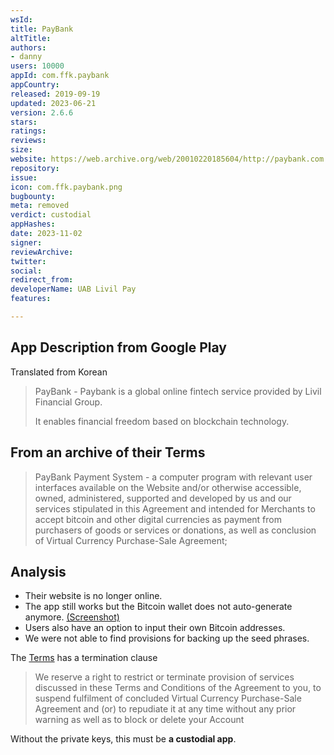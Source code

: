```yaml
---
wsId: 
title: PayBank
altTitle: 
authors:
- danny
users: 10000
appId: com.ffk.paybank
appCountry: 
released: 2019-09-19
updated: 2023-06-21
version: 2.6.6
stars: 
ratings: 
reviews: 
size: 
website: https://web.archive.org/web/20010220185604/http://paybank.com:80/
repository: 
issue: 
icon: com.ffk.paybank.png
bugbounty: 
meta: removed
verdict: custodial
appHashes: 
date: 2023-11-02
signer: 
reviewArchive: 
twitter: 
social: 
redirect_from: 
developerName: UAB Livil Pay
features: 

---
```


## App Description from Google Play

Translated from Korean

> PayBank - Paybank is a global online fintech service provided by Livil Financial Group.
>
> It enables financial freedom based on blockchain technology.

## From an archive of their Terms 

> PayBank Payment System - a computer program with relevant user interfaces available on the Website and/or otherwise accessible, owned, administered, supported and developed by us and our services stipulated in this Agreement and intended for Merchants to accept bitcoin and other digital currencies as payment from purchasers of goods or services or donations, as well as conclusion of Virtual Currency Purchase-Sale Agreement;

## Analysis 

- Their website is no longer online. 
- The app still works but the Bitcoin wallet does not auto-generate anymore. [(Screenshot)](https://twitter.com/BitcoinWalletz/status/1649639769301979136/photo/1)
- Users also have an option to input their own Bitcoin addresses. 
- We were not able to find provisions for backing up the seed phrases. 

The [Terms](https://web.archive.org/web/20220625053945/https://www.paybank.com/terms) has a termination clause 

> We reserve a right to restrict or terminate provision of services discussed in these Terms and Conditions of the Agreement to you, to suspend fulfilment of concluded Virtual Currency Purchase-Sale Agreement and (or) to repudiate it at any time without any prior warning as well as to block or delete your Account 

Without the private keys, this must be **a custodial app**.